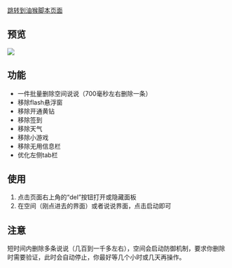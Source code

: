 ﻿[跳转到油猴脚本页面](https://greasyfork.org/zh-CN/scripts/476407-qq%E7%A9%BA%E9%97%B4%E8%AF%B4%E8%AF%B4%E5%88%A0%E9%99%A4%E8%84%9A%E6%9C%AC)

## 预览

![](https://p.sda1.dev/13/e2bd534ba8b8f16ad03110f40adac3d9/预览图.jpg)
## 功能

* 一件批量删除空间说说（700毫秒左右删除一条）
* 移除flash悬浮窗
* 移除开通黄钻
* 移除签到
* 移除天气
* 移除小游戏
* 移除无用信息栏
* 优化左侧tab栏

## 使用
1. 点击页面右上角的“del”按钮打开或隐藏面板
2. 在空间（刚点进去的界面）或者说说界面，点击启动即可

## 注意

短时间内删除多条说说（几百到一千多左右），空间会启动防御机制，要求你删除时需要验证，此时会自动停止，你最好等几个小时或几天再操作。
